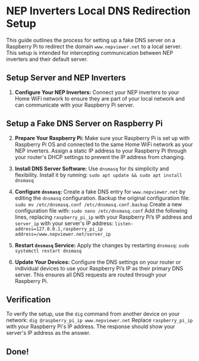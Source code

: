 
# NEP Inverters Local DNS Redirection Setup

This guide outlines the process for setting up a fake DNS server on a Raspberry Pi to redirect the domain `www.nepviewer.net` to a local server. This setup is intended for intercepting communication between NEP inverters and their default server.

## Setup Server and NEP Inverters

1. **Configure Your NEP Inverters:** Connect your NEP inverters to your Home WiFi network to ensure they are part of your local network and can communicate with your Raspberry Pi server.

## Setup a Fake DNS Server on Raspberry Pi

2. **Prepare Your Raspberry Pi:** Make sure your Raspberry Pi is set up with Raspberry Pi OS and connected to the same Home WiFi network as your NEP inverters. Assign a static IP address to your Raspberry Pi through your router's DHCP settings to prevent the IP address from changing.

3. **Install DNS Server Software:** Use `dnsmasq` for its simplicity and flexibility. Install it by running:
   ` sudo apt update && sudo apt install dnsmasq `

4. **Configure `dnsmasq`:** Create a fake DNS entry for `www.nepviewer.net` by editing the `dnsmasq` configuration.
   Backup the original configuration file:
   `sudo mv /etc/dnsmasq.conf /etc/dnsmasq.conf.backup`
   Create a new configuration file with:
   `sudo nano /etc/dnsmasq.conf`
   Add the following lines, replacing `raspberry_pi_ip` with your Raspberry Pi’s IP address and `server_ip` with your server's IP address:
   `listen-address=127.0.0.1,raspberry_pi_ip
   address=/www.nepviewer.net/server_ip
   `

5. **Restart `dnsmasq` Service:** Apply the changes by restarting `dnsmasq`:
   `
   sudo systemctl restart dnsmasq
   `

6. **Update Your Devices:** Configure the DNS settings on your router or individual devices to use your Raspberry Pi’s IP as their primary DNS server. This ensures all DNS requests are routed through your Raspberry Pi.

## Verification

To verify the setup, use the `dig` command from another device on your network:
`
dig @raspberry_pi_ip www.nepviewer.net
`
Replace `raspberry_pi_ip` with your Raspberry Pi's IP address. The response should show your server's IP address as the answer.

## Done!